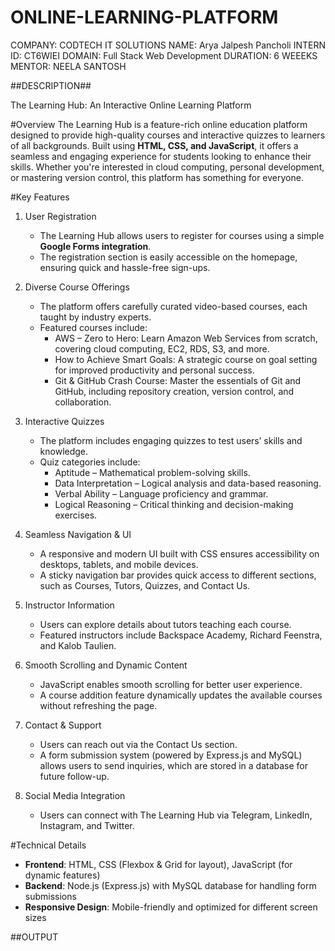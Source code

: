 # ONLINE-LEARNING-PLATFORM

COMPANY: CODTECH IT SOLUTIONS
NAME: Arya Jalpesh Pancholi
INTERN ID: CT6WIEI
DOMAIN: Full Stack Web Development
DURATION: 6 WEEEKS
MENTOR: NEELA SANTOSH

##DESCRIPTION##

The Learning Hub: An Interactive Online Learning Platform

#Overview
The Learning Hub is a feature-rich online education platform designed to provide high-quality courses and interactive quizzes to learners of all backgrounds. Built using **HTML, CSS, and JavaScript**, it offers a seamless and engaging experience for students looking to enhance their skills. Whether you're interested in cloud computing, personal development, or mastering version control, this platform has something for everyone.

#Key Features
1. User Registration
   - The Learning Hub allows users to register for courses using a simple **Google Forms integration**.
   - The registration section is easily accessible on the homepage, ensuring quick and hassle-free sign-ups.

2. Diverse Course Offerings
   - The platform offers carefully curated video-based courses, each taught by industry experts.
   - Featured courses include:
     - AWS – Zero to Hero: Learn Amazon Web Services from scratch, covering cloud computing, EC2, RDS, S3, and more.
     - How to Achieve Smart Goals: A strategic course on goal setting for improved productivity and personal success.
     - Git & GitHub Crash Course: Master the essentials of Git and GitHub, including repository creation, version control, and collaboration.

3. Interactive Quizzes
   - The platform includes engaging quizzes to test users’ skills and knowledge.
   - Quiz categories include:
     - Aptitude – Mathematical problem-solving skills.
     - Data Interpretation – Logical analysis and data-based reasoning.
     - Verbal Ability – Language proficiency and grammar.
     - Logical Reasoning – Critical thinking and decision-making exercises.

4. Seamless Navigation & UI
   - A responsive and modern UI built with CSS ensures accessibility on desktops, tablets, and mobile devices.
   - A sticky navigation bar provides quick access to different sections, such as Courses, Tutors, Quizzes, and Contact Us.

5. Instructor Information
   - Users can explore details about tutors teaching each course.
   - Featured instructors include Backspace Academy, Richard Feenstra, and Kalob Taulien.

6. Smooth Scrolling and Dynamic Content
   - JavaScript enables smooth scrolling for better user experience.
   - A course addition feature dynamically updates the available courses without refreshing the page.

7. Contact & Support
   - Users can reach out via the Contact Us section.
   - A form submission system (powered by Express.js and MySQL) allows users to send inquiries, which are stored in a database for future follow-up.

8. Social Media Integration
   - Users can connect with The Learning Hub via Telegram, LinkedIn, Instagram, and Twitter.

#Technical Details
- **Frontend**: HTML, CSS (Flexbox & Grid for layout), JavaScript (for dynamic features)
- **Backend**: Node.js (Express.js) with MySQL database for handling form submissions
- **Responsive Design**: Mobile-friendly and optimized for different screen sizes

##OUTPUT

